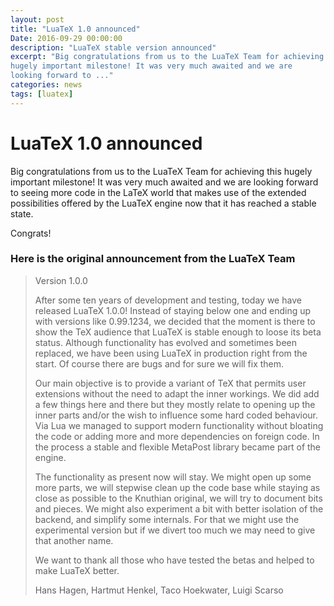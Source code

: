 ```yaml
---
layout: post
title: "LuaTeX 1.0 announced"
Date: 2016-09-29 00:00:00
description: "LuaTeX stable version announced"
excerpt: "Big congratulations from us to the LuaTeX Team for achieving this
hugely important milestone! It was very much awaited and we are
looking forward to ..."
categories: news
tags: [luatex]
---
```


# LuaTeX 1.0 announced


Big congratulations from us to the LuaTeX Team for achieving this
hugely important milestone! It was very much awaited and we are
looking forward to seeing more code in the LaTeX world that makes use
of the extended possibilities offered by the LuaTeX engine now that it
has reached a stable state.

Congrats!



### Here is the original announcement from the LuaTeX Team

>  Version 1.0.0
>
>  After some ten years of development and testing, today we have released
>  LuaTeX 1.0.0! Instead of staying below one and ending up with versions
>  like 0.99.1234, we decided that the moment is there to show the TeX
>  audience that LuaTeX is stable enough to loose its beta status. Although
>  functionality has evolved and sometimes been replaced, we have been using
>  LuaTeX in production right from the start. Of course there are bugs
>  and for sure we will fix them.
>
>  Our main objective is to provide a variant of TeX that permits user
>  extensions without the need to adapt the inner workings. We did add a few
>  things here and there but they mostly relate to opening up the inner parts
>  and/or the wish to influence some hard coded behaviour. Via Lua we managed
>  to support modern functionality without bloating the code or adding more
>  and more dependencies on foreign code. In the process a stable and flexible
>  MetaPost library became part of the engine.
>
>  The functionality as present now will stay. We might open up some more
>  parts, we will stepwise clean up the code base while staying as close as
>  possible to the Knuthian original, we will try to document bits and pieces.
>  We might also experiment a bit with better isolation of the backend, and
>  simplify some internals. For that we might use the experimental version
>  but if we divert too much we may need to give that another name.
>
>  We want to thank all those who have tested the betas and helped to make
>  LuaTeX better.
>
>  Hans Hagen,
>  Hartmut Henkel,
>  Taco Hoekwater,
>  Luigi Scarso
